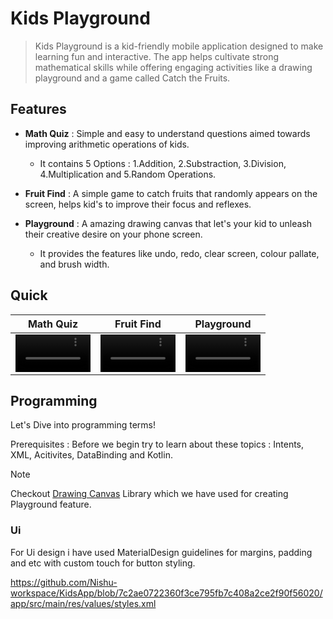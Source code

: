 # Kids Playground 
> Kids Playground is a kid-friendly mobile application designed to make learning fun and interactive. The app helps cultivate strong mathematical skills while offering engaging activities like a drawing playground and a game called Catch the Fruits.

## Features
- **Math Quiz** : Simple and easy to understand questions aimed towards improving arithmetic operations of kids.
   - It contains 5 Options : 1.Addition, 2.Substraction, 3.Division, 4.Multiplication and 5.Random Operations.

- **Fruit Find** : A simple game to catch fruits that randomly appears on the screen, helps kid's to improve their focus and reflexes.
- **Playground** : A amazing drawing canvas that let's your kid to unleash their creative desire on your phone screen.
  - It provides the features like undo, redo, clear screen, colour pallate, and brush width.

## Quick  
Math Quiz | Fruit Find | Playground
:-: | :-: | :-:
<video src ="https://github.com/user-attachments/assets/39aac2e9-ff68-4a50-b592-0c44d8dd974f" width="120px"> </video>| <video src ="https://github.com/user-attachments/assets/df0728a7-5834-4f37-8fea-a1fcb30ddf56"  width="120px"></video> | <video src="https://github.com/user-attachments/assets/f16e998e-79cf-4b16-9575-2c65d3d8fb70"  width="120px"></video>

## Programming 
Let's Dive into programming terms!

Prerequisites :
Before we begin try to learn about these topics : Intents, XML, Acitivites, DataBinding and Kotlin.
> [!NOTE]
> Checkout [Drawing Canvas](https://github.com/Miihir79/DrawingCanvas-Library) Library which we have used for creating Playground feature.

### Ui
For Ui design i have used MaterialDesign guidelines for margins, padding and etc with custom touch for button styling. 

https://github.com/Nishu-workspace/KidsApp/blob/7c2ae0722360f3ce795fb7c408a2ce2f90f56020/app/src/main/res/values/styles.xml




